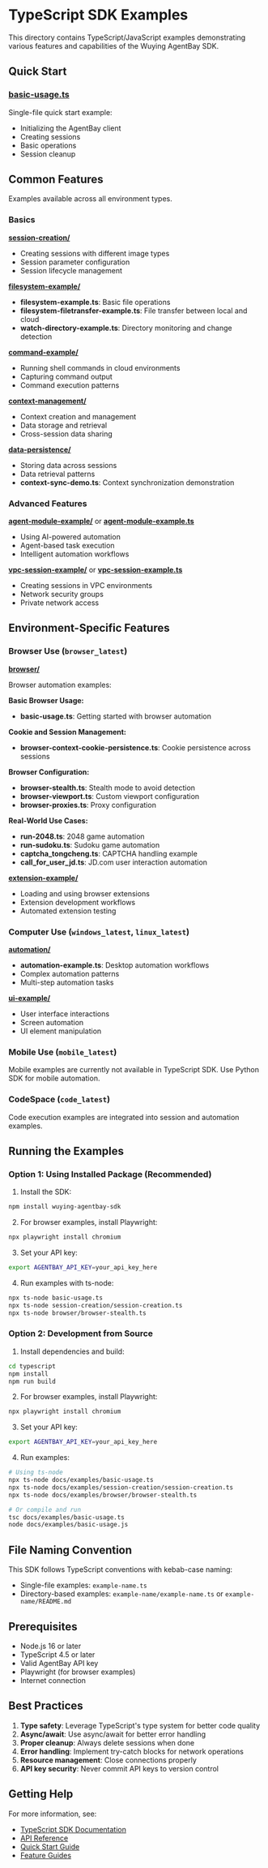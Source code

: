 # TypeScript SDK Examples

This directory contains TypeScript/JavaScript examples demonstrating various features and capabilities of the Wuying AgentBay SDK.

## Quick Start

### [basic-usage.ts](./basic-usage.ts)
Single-file quick start example:
- Initializing the AgentBay client
- Creating sessions
- Basic operations
- Session cleanup

## Common Features

Examples available across all environment types.

### Basics

**[session-creation/](./session-creation)**
- Creating sessions with different image types
- Session parameter configuration
- Session lifecycle management

**[filesystem-example/](./filesystem-example)**
- **filesystem-example.ts**: Basic file operations
- **filesystem-filetransfer-example.ts**: File transfer between local and cloud
- **watch-directory-example.ts**: Directory monitoring and change detection

**[command-example/](./command-example)**
- Running shell commands in cloud environments
- Capturing command output
- Command execution patterns

**[context-management/](./context-management)**
- Context creation and management
- Data storage and retrieval
- Cross-session data sharing

**[data-persistence/](./data-persistence)**
- Storing data across sessions
- Data retrieval patterns
- **context-sync-demo.ts**: Context synchronization demonstration

### Advanced Features

**[agent-module-example/](./agent-module-example)** or **[agent-module-example.ts](./agent-module-example.ts)**
- Using AI-powered automation
- Agent-based task execution
- Intelligent automation workflows

**[vpc-session-example/](./vpc-session-example)** or **[vpc-session-example.ts](./vpc-session-example.ts)**
- Creating sessions in VPC environments
- Network security groups
- Private network access

## Environment-Specific Features

### Browser Use (`browser_latest`)

**[browser/](./browser)**

Browser automation examples:

**Basic Browser Usage:**
- **basic-usage.ts**: Getting started with browser automation

**Cookie and Session Management:**
- **browser-context-cookie-persistence.ts**: Cookie persistence across sessions

**Browser Configuration:**
- **browser-stealth.ts**: Stealth mode to avoid detection
- **browser-viewport.ts**: Custom viewport configuration
- **browser-proxies.ts**: Proxy configuration

**Real-World Use Cases:**
- **run-2048.ts**: 2048 game automation
- **run-sudoku.ts**: Sudoku game automation
- **captcha_tongcheng.ts**: CAPTCHA handling example
- **call_for_user_jd.ts**: JD.com user interaction automation

**[extension-example/](./extension-example)**
- Loading and using browser extensions
- Extension development workflows
- Automated extension testing

### Computer Use (`windows_latest`, `linux_latest`)

**[automation/](./automation)**
- **automation-example.ts**: Desktop automation workflows
- Complex automation patterns
- Multi-step automation tasks

**[ui-example/](./ui-example)**
- User interface interactions
- Screen automation
- UI element manipulation

### Mobile Use (`mobile_latest`)

Mobile examples are currently not available in TypeScript SDK. Use Python SDK for mobile automation.

### CodeSpace (`code_latest`)

Code execution examples are integrated into session and automation examples.

## Running the Examples

### Option 1: Using Installed Package (Recommended)

1. Install the SDK:
```bash
npm install wuying-agentbay-sdk
```

2. For browser examples, install Playwright:
```bash
npx playwright install chromium
```

3. Set your API key:
```bash
export AGENTBAY_API_KEY=your_api_key_here
```

4. Run examples with ts-node:
```bash
npx ts-node basic-usage.ts
npx ts-node session-creation/session-creation.ts
npx ts-node browser/browser-stealth.ts
```

### Option 2: Development from Source

1. Install dependencies and build:
```bash
cd typescript
npm install
npm run build
```

2. For browser examples, install Playwright:
```bash
npx playwright install chromium
```

3. Set your API key:
```bash
export AGENTBAY_API_KEY=your_api_key_here
```

4. Run examples:
```bash
# Using ts-node
npx ts-node docs/examples/basic-usage.ts
npx ts-node docs/examples/session-creation/session-creation.ts
npx ts-node docs/examples/browser/browser-stealth.ts

# Or compile and run
tsc docs/examples/basic-usage.ts
node docs/examples/basic-usage.js
```

## File Naming Convention

This SDK follows TypeScript conventions with kebab-case naming:
- Single-file examples: `example-name.ts`
- Directory-based examples: `example-name/example-name.ts` or `example-name/README.md`

## Prerequisites

- Node.js 16 or later
- TypeScript 4.5 or later
- Valid AgentBay API key
- Playwright (for browser examples)
- Internet connection

## Best Practices

1. **Type safety**: Leverage TypeScript's type system for better code quality
2. **Async/await**: Use async/await for better error handling
3. **Proper cleanup**: Always delete sessions when done
4. **Error handling**: Implement try-catch blocks for network operations
5. **Resource management**: Close connections properly
6. **API key security**: Never commit API keys to version control

## Getting Help

For more information, see:
- [TypeScript SDK Documentation](../../)
- [API Reference](../api/)
- [Quick Start Guide](../../../docs/quickstart/)
- [Feature Guides](../../../docs/guides/)

